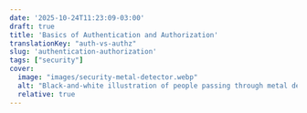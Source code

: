 ```yaml
---
date: '2025-10-24T11:23:09-03:00'
draft: true
title: 'Basics of Authentication and Authorization'
translationKey: "auth-vs-authz"
slug: 'authentication-authorization'
tags: ["security"]
cover:
  image: "images/security-metal-detector.webp"
  alt: "Black-and-white illustration of people passing through metal detectors, symbolizing authentication"
  relative: true   
---
```


